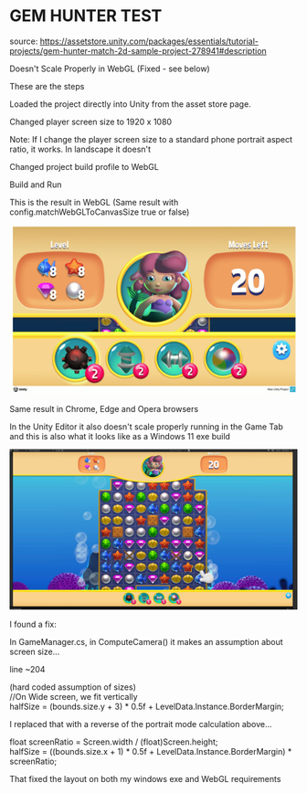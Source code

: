 # GEM HUNTER TEST
source: https://assetstore.unity.com/packages/essentials/tutorial-projects/gem-hunter-match-2d-sample-project-278941#description

Doesn't Scale Properly in WebGL (Fixed - see below)

These are the steps

Loaded the project directly into Unity from the asset store page.

Changed player screen size to 1920 x 1080

Note: If I change the player screen size to a standard phone portrait aspect ratio, it works.  In landscape it doesn't

Changed project build profile to WebGL

Build and Run

This is the result in WebGL (Same result with config.matchWebGLToCanvasSize true or false)

![WebGL Result](https://github.com/kellycode/GemHunter/blob/main/GemHunter_WebGL.jpg)

Same result in Chrome, Edge and Opera browsers

In the Unity Editor it also doesn't scale properly running in the Game Tab and this is also what it looks like as a Windows 11 exe build

![Editor Result](https://github.com/kellycode/GemHunter/blob/main/GemHunter_Editor.jpg)


I found a fix:

In GameManager.cs, in ComputeCamera() it makes an assumption about screen size...

line ~204

(hard coded assumption of sizes)  
//On Wide screen, we fit vertically  
halfSize = (bounds.size.y + 3) * 0.5f + LevelData.Instance.BorderMargin;

I replaced that with a reverse of the portrait mode calculation above...

float screenRatio = Screen.width / (float)Screen.height;  
halfSize = ((bounds.size.x + 1) * 0.5f + LevelData.Instance.BorderMargin) * screenRatio;

That fixed the layout on both my windows exe and WebGL requirements


